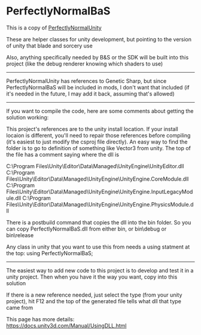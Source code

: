 # PerfectlyNormalBaS
This is a copy of [PerfectlyNormalUnity](https://github.com/charlierix/PerfectlyNormalUnity)

These are helper classes for unity development, but pointing to the version of unity that blade and sorcery use

Also, anything specifically needed by B&S or the SDK will be built into this project (like the debug renderer knowing which shaders to use)

---------------------------------

PerfectlyNormalUnity has references to Genetic Sharp, but since PerfectlyNormalBaS will be included in mods, I don't want that included (if it's needed in the future, I may add it back, assuming that's allowed)

---------------------------------

If you want to compile the code, here are some comments about getting the solution working:

This project's references are to the unity install location.  If your install locaion is different, you'll need to repair those references before compiling (it's easiest to just modify the csproj file directly).  An easy way to find the folder is to go to definition of something like Vector3 from unity.  The top of the file has a comment saying where the dll is

C:\Program Files\Unity\Editor\Data\Managed\UnityEngine\UnityEditor.dll
C:\Program Files\Unity\Editor\Data\Managed\UnityEngine\UnityEngine.CoreModule.dll
C:\Program Files\Unity\Editor\Data\Managed\UnityEngine\UnityEngine.InputLegacyModule.dll
C:\Program Files\Unity\Editor\Data\Managed\UnityEngine\UnityEngine.PhysicsModule.dll

There is a postbuild command that copies the dll into the bin folder.  So you can copy PerfectlyNormalBaS.dll from either bin, or bin\debug or bin\release

Any class in unity that you want to use this from needs a using statment at the top:
using PerfectlyNormalBaS;

---------------------------------

The easiest way to add new code to this project is to develop and test it in a unity project.  Then when you have it the way you want, copy into this solution

If there is a new reference needed, just select the type (from your unity project), hit F12 and the top of the generated file tells what dll that type came from

This page has more details:
https://docs.unity3d.com/Manual/UsingDLL.html
